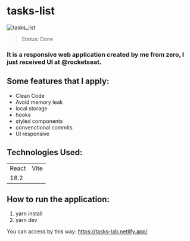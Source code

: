 # tasks-list
![tasks_list](https://user-images.githubusercontent.com/63013634/214288526-03f54f56-5cc1-4d20-95ad-549499bf8333.gif)

> Status: Done

### It is a responsive web application created by me from zero, I just received UI at @rocketseat. 

## Some features that I apply:

+ Clean Code
+ Avoid memory leak
+ local storage
+ hooks
+ styled components
+ convenctional commits
+ UI responsive

## Technologies Used: 

<table>
<tr>
<td> React</td>
<td>Vite </td>
</tr>
<tr>
<td> 18.2 </td>
<td> </td>
</tr>


</table>

## How to run the application:

1) yarn install
2) yarn dev

You can access by this way: <a>https://tasks-lab.netlify.app/</a>

